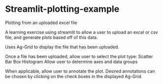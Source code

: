 # Streamlit-plotting-example
Plotting from an uploaded excel file

A learning exercise using streamlit to allow a user to upload an excel or csv file, and generate plots based off of this data.

Uses Ag-Grid to display the file that has been uploaded.

Once a file has been uploaded, allow user to select the plot type:
  Scatter
  Bar
  Box
  Histogram
Allow user to determine axes and data groups

When applicable, allow user to annotate the plot. Desired annotations can be chosen by clicking on the check boxes in the displayed Ag-Grid.
